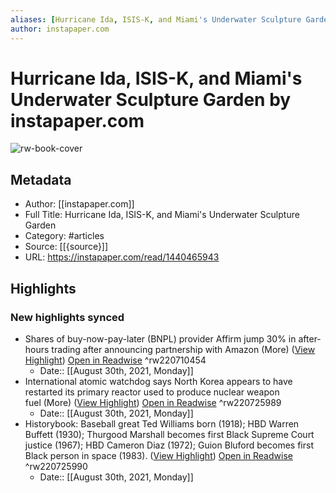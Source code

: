 ```yaml
---
aliases: [Hurricane Ida, ISIS-K, and Miami's Underwater Sculpture Garden, Hurricane Ida, ISIS-K, and Miami's Underwater Sculpture Garden]
author: instapaper.com
---
```

# Hurricane Ida, ISIS-K, and Miami's Underwater Sculpture Garden by instapaper.com

![rw-book-cover](https://readwise-assets.s3.amazonaws.com/static/images/article0.00998d930354.png)

## Metadata
- Author: [[instapaper.com]]
- Full Title: Hurricane Ida, ISIS-K, and Miami's Underwater Sculpture Garden
- Category: #articles
- Source: [[{source}]]
- URL: https://instapaper.com/read/1440465943

## Highlights
### New highlights synced
- Shares of buy-now-pay-later (BNPL) provider Affirm jump 30% in after-hours trading after announcing partnership with Amazon (More) ([View Highlight](https://instapaper.com/read/1440465943/17327697)) [Open in Readwise](https://readwise.io/open/220710454) ^rw220710454
    - Date:: [[August 30th, 2021, Monday]]
- International atomic watchdog says North Korea appears to have restarted its primary reactor used to produce 
 nuclear weapon fuel (More) ([View Highlight](https://instapaper.com/read/1440465943/17327720)) [Open in Readwise](https://readwise.io/open/220725989) ^rw220725989
    - Date:: [[August 30th, 2021, Monday]]
- Historybook: Baseball great Ted Williams born (1918); HBD Warren Buffett (1930); Thurgood Marshall becomes first Black Supreme Court justice (1967); HBD Cameron Diaz (1972); Guion Bluford becomes first Black person in space (1983). ([View Highlight](https://instapaper.com/read/1440465943/17327742)) [Open in Readwise](https://readwise.io/open/220725990) ^rw220725990
    - Date:: [[August 30th, 2021, Monday]]
